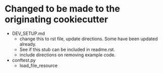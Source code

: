 # Changed to be made to the originating cookiecutter

- DEV_SETUP.md
  - change this to rst file, update directions. Some have been updated already.
  - See if this stub can be included in readme.rst.
  - include directions on removing example code.
- conftest.py
  - load_file_resource
